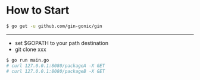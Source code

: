 # How to Start

```sh
$ go get -u github.com/gin-gonic/gin
```

---

- set $GOPATH to your path destination
- git clone xxx

```sh 
$ go run main.go
# curl 127.0.0.1:8080/packageA -X GET
# curl 127.0.0.1:8080/packageB -X GET
```
